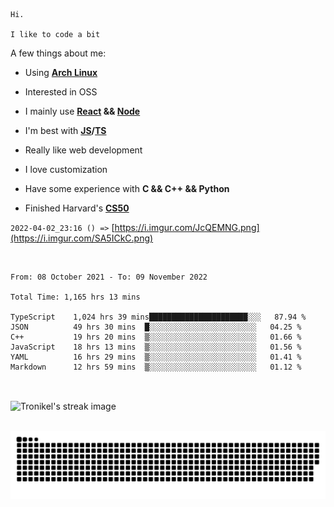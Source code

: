```
Hi.

I like to code a bit
```

A few things about me:

-   Using **[Arch Linux](https://archlinux.org/)**

-   Interested in OSS

-   I mainly use **[React](https://reactjs.org/) && [Node](https://nodejs.org/en/)**

-   I'm best with **[JS](https://www.javascript.com/)/[TS](https://www.typescriptlang.org/)**

-   Really like web development

-   I love customization

-   Have some experience with **C && C++ && Python**

-   Finished Harvard's **[CS50](https://cs50.harvard.edu)**

`2022-04-02_23:16 () =>` [https://i.imgur.com/JcQEMNG.png](https://i.imgur.com/SA5ICkC.png)

<br>

<!--START_SECTION:waka-->

```text
From: 08 October 2021 - To: 09 November 2022

Total Time: 1,165 hrs 13 mins

TypeScript    1,024 hrs 39 mins██████████████████████░░░   87.94 %
JSON          49 hrs 30 mins  █░░░░░░░░░░░░░░░░░░░░░░░░   04.25 %
C++           19 hrs 20 mins  ▒░░░░░░░░░░░░░░░░░░░░░░░░   01.66 %
JavaScript    18 hrs 13 mins  ▒░░░░░░░░░░░░░░░░░░░░░░░░   01.56 %
YAML          16 hrs 29 mins  ▒░░░░░░░░░░░░░░░░░░░░░░░░   01.41 %
Markdown      12 hrs 59 mins  ▒░░░░░░░░░░░░░░░░░░░░░░░░   01.12 %
```

<!--END_SECTION:waka-->

<br>

<p><img align="center" src="https://github-readme-streak-stats.herokuapp.com/?user=Tronikelis&theme=dark" alt="Tronikel's streak image" /></p>

<br>

<img title="" src="https://raw.githubusercontent.com/Tronikelis/Tronikelis/output/github-contribution-grid-snake.svg" alt="very cool snake thingey" data-align="left">

